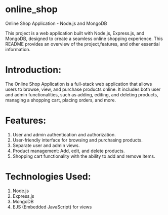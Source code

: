 # online_shop

Online Shop Application - Node.js and MongoDB

This project is a web application built with Node.js, Express.js, and MongoDB, designed to create a seamless online shopping experience.
This README provides an overview of the project,features, and other essential information.

# Introduction:

The Online Shop Application is a full-stack web application that allows users to browse, view, and purchase products online.
It includes both user and admin functionalities, such as adding, editing, and deleting products, managing a shopping cart, placing orders, and more.

# Features:

1. User and admin authentication and authorization.
2. User-friendly interface for browsing and purchasing products.
3. Separate user and admin views.
4. Product management: Add, edit, and delete products.
5. Shopping cart functionality with the ability to add and remove items.

# Technologies Used:

1. Node.js
2. Express.js
3. MongoDB
4. EJS (Embedded JavaScript) for views
